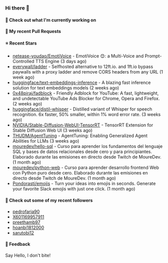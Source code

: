 ### Hi there 👋

#### 👷 Check out what I'm currently working on

#### 🔨 My recent Pull Requests


#### ⭐ Recent Stars

- [netease-youdao/EmotiVoice](https://github.com/netease-youdao/EmotiVoice) - EmotiVoice 😊: a Multi-Voice and Prompt-Controlled TTS Engine (3 days ago)
- [everywall/ladder](https://github.com/everywall/ladder) - Selfhosted alternative to 12ft.io. and 1ft.io bypass paywalls with a proxy ladder and remove CORS headers from any URL (1 week ago)
- [huggingface/text-embeddings-inference](https://github.com/huggingface/text-embeddings-inference) - A blazing fast inference solution for text embeddings models (2 weeks ago)
- [0x48piraj/fadblock](https://github.com/0x48piraj/fadblock) - Friendly Adblock for YouTube: A fast, lightweight, and undetectable YouTube Ads Blocker for Chrome, Opera and Firefox. (2 weeks ago)
- [huggingface/distil-whisper](https://github.com/huggingface/distil-whisper) - Distilled variant of Whisper for speech recognition. 6x faster, 50% smaller, within 1% word error rate. (3 weeks ago)
- [NVIDIA/Stable-Diffusion-WebUI-TensorRT](https://github.com/NVIDIA/Stable-Diffusion-WebUI-TensorRT) - TensorRT Extension for Stable Diffusion Web UI (3 weeks ago)
- [THUDM/AgentTuning](https://github.com/THUDM/AgentTuning) - AgentTuning: Enabling Generalized Agent Abilities for LLMs (3 weeks ago)
- [mouredev/hello-sql](https://github.com/mouredev/hello-sql) - Curso para aprender los fundamentos del lenguaje SQL y bases de datos relacionales desde cero y para principiantes. Elaborado durante las emisiones en directo desde Twitch de MoureDev. (1 month ago)
- [mouredev/python-web](https://github.com/mouredev/python-web) - Curso para aprender desarrollo frontend Web con Python puro desde cero. Elaborado durante las emisiones en directo desde Twitch de MoureDev. (1 month ago)
- [Pondorasti/emojis](https://github.com/Pondorasti/emojis) - Turn your ideas into emojis in seconds. Generate your favorite Slack emojis with just one click. (1 month ago)

#### 👯 Check out some of my recent followers

- [pedrofaria90](https://github.com/pedrofaria90)
- [X601169957911](https://github.com/X601169957911)
- [preethamb97](https://github.com/preethamb97)
- [hoanbi1812000](https://github.com/hoanbi1812000)
- [sarutobi12](https://github.com/sarutobi12)

#### 💬 Feedback

Say Hello, I don't bite!